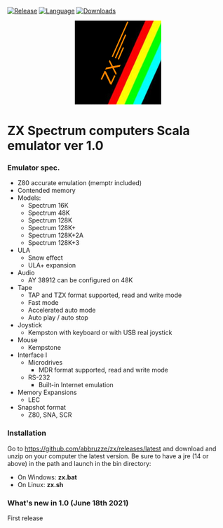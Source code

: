 [![Release](https://img.shields.io/github/v/release/abbruzze/zx)](https://github.com/abbruzze/zx/releases)
[![Language](https://img.shields.io/github/languages/top/abbruzze/zx)]()
[![Downloads](https://img.shields.io/github/downloads/abbruzze/zx/total)](https://github.com/abbruzze/zx/releases/latest)

<p align="center">
  <img src="https://github.com/abbruzze/zx/blob/main/images/zx_big_logo.png">
</p>

ZX Spectrum computers Scala emulator ver 1.0
========

### Emulator spec.
- Z80 accurate emulation (memptr included)
- Contended memory
- Models:
   - Spectrum 16K
   - Spectrum 48K
   - Spectrum 128K
   - Spectrum 128K+
   - Spectrum 128K+2A
   - Spectrum 128K+3
 - ULA
   - Snow effect
   - ULA+ expansion
 - Audio
   - AY 38912 can be configured on 48K
 - Tape
   - TAP and TZX format supported, read and write mode
   - Fast mode
   - Accelerated auto mode
   - Auto play / auto stop
 - Joystick
   - Kempston with keyboard or with USB real joystick
 - Mouse
   - Kempstone
 - Interface I
   - Microdrives
     - MDR format supported, read and write mode
   - RS-232
     - Built-in Internet emulation
 - Memory Expansions
   - LEC
 - Snapshot format
   - Z80, SNA, SCR

### Installation
Go to https://github.com/abbruzze/zx/releases/latest and download and unzip on your computer the latest version.
Be sure to have a jre (14 or above) in the path and launch in the bin directory:
- On Windows: **zx.bat**
- On Linux: **zx.sh**

### What's new in 1.0 (June 18th 2021)
First release
